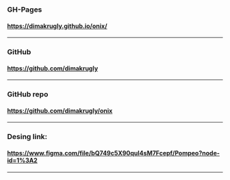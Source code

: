 ### GH-Pages
#### https://dimakrugly.github.io/onix/
___

### GitHub
#### https://github.com/dimakrugly
___

### GitHub repo
#### https://github.com/dimakrugly/onix
___

### Desing link:
#### https://www.figma.com/file/bQ749c5X90qul4sM7Fcepf/Pompeo?node-id=1%3A2
___
